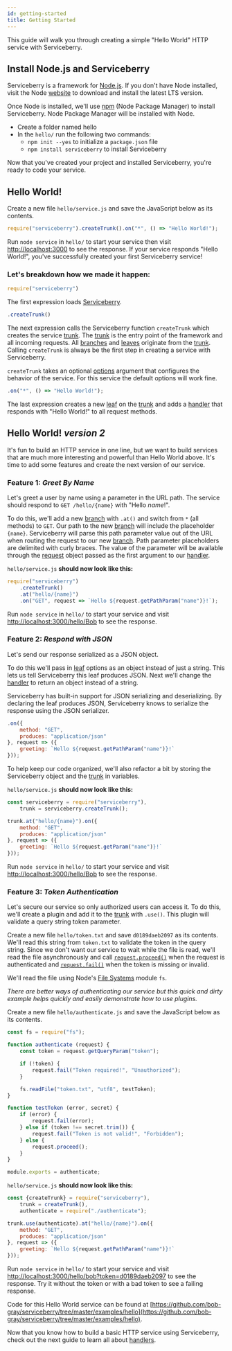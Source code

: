 ```yaml
---
id: getting-started
title: Getting Started
---
```


This guide will walk you through creating a simple "Hello World" HTTP service with Serviceberry.

Install Node.js and Serviceberry
--------------------------------

Serviceberry is a framework for [Node.js](https://nodejs.org). If you don't have Node installed,
visit the Node [website](https://nodejs.org) to download and install the latest LTS version.

Once Node is installed, we'll use [npm](https://npmjs.com) (Node Package Manager) to install Serviceberry.
Node Package Manager will be installed with Node.

  - Create a folder named hello
  - In the `hello/` run the following two commands:
      - `npm init --yes` to initialize a `package.json` file
      - `npm install serviceberry` to install Serviceberry

Now that you've created your project and installed Serviceberry, you're ready to code your service.

Hello World!
------------

Create a new file `hello/service.js` and save the JavaScript below as its contents.

```javascript
require("serviceberry").createTrunk().on("*", () => "Hello World!");
```

Run `node service` in `hello/` to start your service then visit [http://localhost:3000](http://localhost:3000)
to see the response. If your service responds "Hello World!", you've successfully created your first
Serviceberry service!

### Let's breakdown how we made it happen:

```javascript
require("serviceberry")
```

The first expression loads [Serviceberry](serviceberry.html).

```javascript
.createTrunk()
```

The next expression calls the Serviceberry function `createTrunk` which creates the service [trunk](trunk.html).
The [trunk](trunk.html) is the entry point of the framework and all incoming requests. All [branches](branch.html) and [leaves](leaf.html)
originate from the [trunk](trunk.html). Calling `createTrunk` is always be the first step in creating a service
with Serviceberry.

`createTrunk` takes an optional [options](serviceberry.html#createtrunk-options) argument that configures
the behavior of the service. For this service the default options will work fine.

```javascript
.on("*", () => "Hello World!");
```

The last expression creates a new [leaf](leaf.html) on the [trunk](trunk.html) and adds a [handler](handlers.html)
that responds with "Hello World!" to all request methods.

Hello World! *version 2*
------------------------

It's fun to build an HTTP service in one line, but we want to build services that are much more interesting
and powerful than Hello World above. It's time to add some features and create the next version of our service.

### Feature 1: *Greet By Name*

Let's greet a user by name using a parameter in the URL path. The service should respond to `GET /hello/{name}`
with "Hello *name*!".

To do this, we'll add a new [branch](branch.html) with `.at()` and switch from `*` (all methods) to `GET`. Our path to the
new [branch](branch.html) will include the placeholder `{name}`. Serviceberry will parse this path parameter value out of the URL
when routing the request to our new [branch](branch.html). Path parameter placeholders are delimited with curly braces. The value of the parameter will be available through the [request](request.html)
object passed as the first argument to our [handler](handers.html).

`hello/service.js` **should now look like this:**

```javascript
require("serviceberry")
    .createTrunk()
    .at("hello/{name}")
    .on("GET", request => `Hello ${request.getPathParam("name")}!`);
```

Run `node service` in `hello/` to start your service and visit [http://localhost:3000/hello/Bob](http://localhost:3000/hello/Bob)
to see the response.

### Feature 2: *Respond with JSON*

Let's send our response serialized as a JSON object.

To do this we'll pass in [leaf](leaf.html) options as an object instead of just a string. This lets
us tell Serviceberry this leaf produces JSON. Next we'll change the [handler](handlers.html) to return an object
instead of a string.

Serviceberry has built-in support for JSON serializing and deserializing. By declaring the
leaf produces JSON, Serviceberry knows to serialize the response using the JSON serializer.

```javascript
.on({
    method: "GET",
    produces: "application/json"
}, request => ({
	greeting: `Hello ${request.getPathParam("name")}!`
}));
```

To help keep our code organized, we'll also refactor a bit by storing the Serviceberry object and the [trunk](trunk.html) in variables.

`hello/service.js` **should now look like this:**

```javascript
const serviceberry = require("serviceberry"),
    trunk = serviceberry.createTrunk();

trunk.at("hello/{name}").on({
    method: "GET",
    produces: "application/json"
}, request => ({
	greeting: `Hello ${request.getParam("name")}!`
}));
```

Run `node service` in `hello/` to start your service and visit [http://localhost:3000/hello/Bob](http://localhost:3000/hello/Bob)
to see the response.

### Feature 3: *Token Authentication*

Let's secure our service so only authorized users can access it. To do this, we'll create a
plugin and add it to the [trunk](trunk.html) with `.use()`. This plugin will validate a query string token parameter.

Create a new file `hello/token.txt` and save `d0189daeb2097` as its contents.
We'll read this string from `token.txt` to validate the token in the query string. Since we don't want
our service to wait while the file is read, we'll read the file asynchronously and call [`request.proceed()`](request.html#proceed-result)
when the request is authenticated and [`request.fail()`](request.html#failerror-status-headers) when the token is missing or invalid.

We'll read the file using Node's [File Systems](https://nodejs.org/dist/latest-v9.x/docs/api/fs.html)
module `fs`.

*There are better ways of authenticating our service but this quick and dirty example helps
quickly and easily demonstrate how to use plugins.*

Create a new file `hello/authenticate.js` and save the JavaScript below as its contents.

```javascript
const fs = require("fs");

function authenticate (request) {
    const token = request.getQueryParam("token");

    if (!token) {
        request.fail("Token required!", "Unauthorized");
    }

    fs.readFile("token.txt", "utf8", testToken);
}

function testToken (error, secret) {
    if (error) {
        request.fail(error);
    } else if (token !== secret.trim()) {
        request.fail("Token is not valid!", "Forbidden");
    } else {
        request.proceed();
    }
}

module.exports = authenticate;
```

`hello/service.js` **should now look like this:**

```javascript
const {createTrunk} = require("serviceberry"),
    trunk = createTrunk(),
    authenticate = require("./authenticate");

trunk.use(authenticate).at("hello/{name}").on({
    method: "GET",
    produces: "application/json"
}, request => ({
    greeting: `Hello ${request.getPathParam("name")}!`
}));
```

Run `node service` in `hello/` to start your service and visit [http://localhost:3000/hello/bob?token=d0189daeb2097](http://localhost:3000/hello/bob?token=d0189daeb2097)
to see the response. Try it without the token or with a bad token to see a failing response.

Code for this Hello World service can be found at [https://github.com/bob-gray/serviceberry/tree/master/examples/hello](https://github.com/bob-gray/serviceberry/tree/master/examples/hello).

Now that you know how to build a basic HTTP service using Serviceberry, check out the next guide
to learn all about [handlers](handlers.html).
